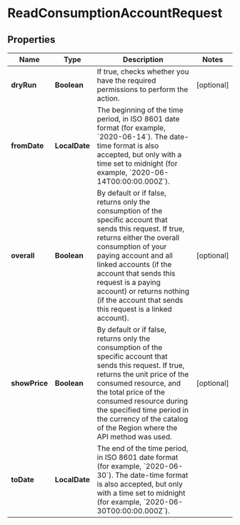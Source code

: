 

# ReadConsumptionAccountRequest


## Properties

| Name | Type | Description | Notes |
|------------ | ------------- | ------------- | -------------|
|**dryRun** | **Boolean** | If true, checks whether you have the required permissions to perform the action. |  [optional] |
|**fromDate** | **LocalDate** | The beginning of the time period, in ISO 8601 date format (for example, &#x60;2020-06-14&#x60;). The date-time format is also accepted, but only with a time set to midnight (for example, &#x60;2020-06-14T00:00:00.000Z&#x60;). |  |
|**overall** | **Boolean** | By default or if false, returns only the consumption of the specific account that sends this request. If true, returns either the overall consumption of your paying account and all linked accounts (if the account that sends this request is a paying account) or returns nothing (if the account that sends this request is a linked account). |  [optional] |
|**showPrice** | **Boolean** | By default or if false, returns only the consumption of the specific account that sends this request. If true, returns the unit price of the consumed resource, and the total price of the consumed resource during the specified time period in the currency of the catalog of the Region where the API method was used. |  [optional] |
|**toDate** | **LocalDate** | The end of the time period, in ISO 8601 date format (for example, &#x60;2020-06-30&#x60;). The date-time format is also accepted, but only with a time set to midnight (for example, &#x60;2020-06-30T00:00:00.000Z&#x60;). |  |



